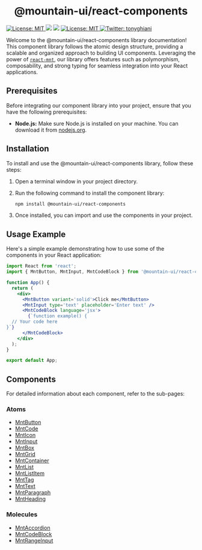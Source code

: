 <h1 align="center">@mountain-ui/react-components</h1>
<p>
  <a href="https://www.npmjs.com/package/@mountain-ui/react-components" target="_blank">
    <img alt="License: MIT" src="https://img.shields.io/npm/v/@mountain-ui/react-components?style=for-the-badge" />
  </a>
  <img src="https://img.shields.io/badge/node-%3E%3D12.6.0-blue.svg?style=for-the-badge" />
  <img src="https://img.shields.io/badge/yarn-%3E%3D1.22.0-blue.svg?style=for-the-badge" />
  <a href="https://github.com/tonyghiani/mountain-ui/blob/master/LICENSE" target="_blank">
    <img alt="License: MIT" src="https://img.shields.io/badge/License-MIT-blue.svg?style=for-the-badge" />
  </a>
  <a href="https://twitter.com/tonyghiani" target="_blank">
    <img alt="Twitter: tonyghiani" src="https://img.shields.io/twitter/follow/tonyghiani.svg?style=for-the-badge" />
  </a>
</p>

Welcome to the @mountain-ui/react-components library documentation! This component library follows the atomic design structure, providing a scalable and organized approach to building UI components. Leveraging the power of [`react-mnt`](https://github.com/tonyghiani/mnt), our library offers features such as polymorphism, composability, and strong typing for seamless integration into your React applications.

## Prerequisites

Before integrating our component library into your project, ensure that you have the following prerequisites:

- **Node.js:** Make sure Node.js is installed on your machine. You can download it from [nodejs.org](https://nodejs.org/).

## Installation

To install and use the @mountain-ui/react-components library, follow these steps:

1. Open a terminal window in your project directory.

2. Run the following command to install the component library:

   ```bash
   npm install @mountain-ui/react-components
   ```

3. Once installed, you can import and use the components in your project.

## Usage Example

Here's a simple example demonstrating how to use some of the components in your React application:

```jsx
import React from 'react';
import { MntButton, MntInput, MntCodeBlock } from '@mountain-ui/react-components';

function App() {
  return (
    <div>
      <MntButton variant='solid'>Click me</MntButton>
      <MntInput type='text' placeholder='Enter text' />
      <MntCodeBlock language='jsx'>
        {`function example() {
  // Your code here
}`}
      </MntCodeBlock>
    </div>
  );
}

export default App;
```

## Components

For detailed information about each component, refer to the sub-pages:

### Atoms

- [MntButton](./src/components/atoms/Button)
- [MntCode](./src/components/atoms/Code)
- [MntIcon](./src/components/atoms/Icon)
- [MntInput](./src/components/atoms/Input)
- [MntBox](./src/components/atoms/Layout)
- [MntGrid](./src/components/atoms/Layout/Grid)
- [MntContainer](./src/components/atoms/Layout/Container)
- [MntList](./src/components/atoms/List)
- [MntListItem](./src/components/atoms/List)
- [MntTag](./src/components/atoms/Tag)
- [MntText](./src/components/atoms/Typography/Text)
- [MntParagraph](./src/components/atoms/Typography/Paragraph)
- [MntHeading](./src/components/atoms/Typography/Heading)

### Molecules

- [MntAccordion](./src/components/molecules/Accordion)
- [MntCodeBlock](./src/components/molecules/CodeBlock)
- [MntRangeInput](./src/components/molecules/RangeInput)
